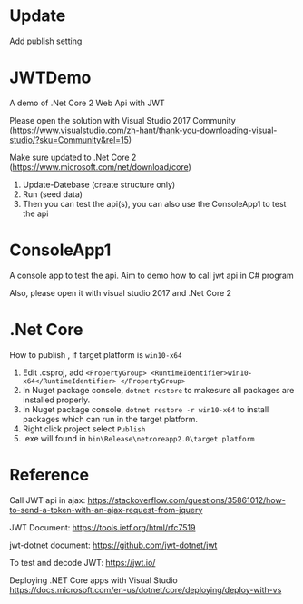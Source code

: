 # Update
Add publish setting

# JWTDemo
A demo of .Net Core 2 Web Api with JWT

Please open the solution with Visual Studio 2017 Community 
(https://www.visualstudio.com/zh-hant/thank-you-downloading-visual-studio/?sku=Community&rel=15)

Make sure updated to .Net Core 2 (https://www.microsoft.com/net/download/core)

1. Update-Datebase (create structure only)
2. Run (seed data)
3. Then you can test the api(s), you can also use the ConsoleApp1 to test the api

# ConsoleApp1
A console app to test the api.
Aim to demo how to call jwt api in C# program

Also, please open it with visual studio 2017 and .Net Core 2

# .Net Core
How to publish , if target platform is `win10-x64`
1. Edit .csproj, add 
  `<PropertyGroup>
    <RuntimeIdentifier>win10-x64</RuntimeIdentifier>
  </PropertyGroup>`
2. In Nuget package console, `dotnet restore` to makesure all packages are installed properly.
3. In Nuget package console, `dotnet restore -r win10-x64` to install packages which can run in the target platform.
4. Right click project select `Publish`
5. .exe will found in `bin\Release\netcoreapp2.0\target platform`


# Reference

Call JWT api in ajax:
https://stackoverflow.com/questions/35861012/how-to-send-a-token-with-an-ajax-request-from-jquery

JWT Document:
https://tools.ietf.org/html/rfc7519

jwt-dotnet document:
https://github.com/jwt-dotnet/jwt

To test and decode JWT:
https://jwt.io/

Deploying .NET Core apps with Visual Studio
https://docs.microsoft.com/en-us/dotnet/core/deploying/deploy-with-vs


